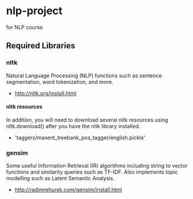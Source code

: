 nlp-project
===========

for NLP course


Required Libraries
------------------

### nltk

Natural Language Processing (NLP) functions such as sentence
segmentation, word tokenization, and more.

* <http://nltk.org/install.html>

#### nltk resources

In addition, you will need to download several nltk resources using
nltk.download() after you have the nltk library installed.

* 'taggers/maxent_treebank_pos_tagger/english.pickle'

### gensim

Some useful Information Retrieval (IR) algorithms including string to
vector functions and similarity queries such as TF-IDF. Also implements
topic modelling such as Latent Semantic Analysis.

* <http://radimrehurek.com/gensim/install.html>
